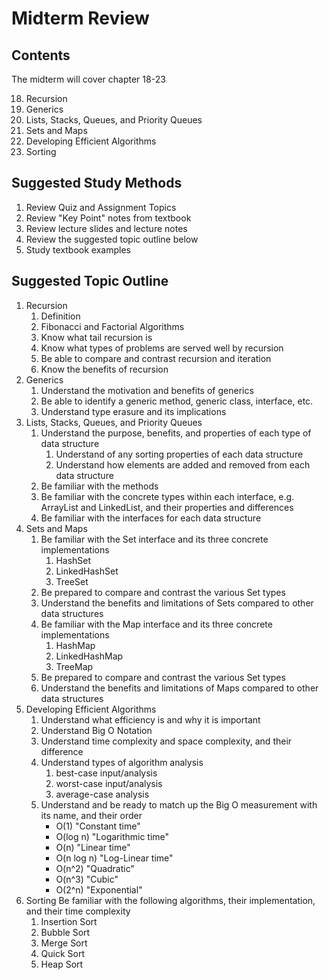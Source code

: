 # Midterm Review

## Contents

The midterm will cover chapter 18-23

18. Recursion
19. Generics
20. Lists, Stacks, Queues, and Priority Queues
21. Sets and Maps
22. Developing Efficient Algorithms
23. Sorting

## Suggested Study Methods

1. Review Quiz and Assignment Topics
2. Review "Key Point" notes from textbook
3. Review lecture slides and lecture notes
4. Review the suggested topic outline below
5. Study textbook examples

## Suggested Topic Outline

1. Recursion
    1. Definition
    2. Fibonacci and Factorial Algorithms
    3. Know what tail recursion is
    4. Know what types of problems are served well by recursion
    5. Be able to compare and contrast recursion and iteration
    6. Know the benefits of recursion
2. Generics
    1. Understand the motivation and benefits of generics
    2. Be able to identify a generic method, generic class, interface, etc.
    3. Understand type erasure and its implications
3. Lists, Stacks, Queues, and Priority Queues
    1. Understand the purpose, benefits, and properties of each type of data structure
        1. Understand of any sorting properties of each data structure
        2. Understand how elements are added and removed from each data structure
    2. Be familiar with the methods
    3. Be familiar with the concrete types within each interface, e.g. ArrayList and LinkedList, and their properties and differences
    4. Be familiar with the interfaces for each data structure
4. Sets and Maps
    1. Be familiar with the Set interface and its three concrete implementations
        1. HashSet
        2. LinkedHashSet
        3. TreeSet
    2. Be prepared to compare and contrast the various Set types
    3. Understand the benefits and limitations of Sets compared to other data structures
    4. Be familiar with the Map interface and its three concrete implementations
        1. HashMap
        2. LinkedHashMap
        3. TreeMap
    5. Be prepared to compare and contrast the various Set types
    6. Understand the benefits and limitations of Maps compared to other data structures
5. Developing Efficient Algorithms
    1. Understand what efficiency is and why it is important
    2. Understand Big O Notation
    3. Understand time complexity and space complexity, and their difference
    4. Understand types of algorithm analysis
        1. best-case input/analysis
        2. worst-case input/analysis
        3. average-case analysis
    5. Understand and be ready to match up the Big O measurement with its name, and their order
        * O(1) "Constant time"
        * O(log n) "Logarithmic time"
        * O(n) "Linear time"
        * O(n log n) "Log-Linear time"
        * O(n^2) "Quadratic"
        * O(n^3) "Cubic"
        * O(2^n) "Exponential"
6. Sorting
  Be familiar with the following algorithms, their implementation, and their time complexity
    1. Insertion Sort
    2. Bubble Sort
    3. Merge Sort
    4. Quick Sort
    5. Heap Sort
